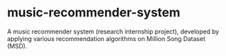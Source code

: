 # music-recommender-system
A music recommender system (research internship project), developed by applying various recommendation algorithms on Million Song Dataset (MSD).
